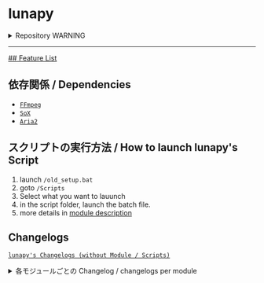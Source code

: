 # lunapy

<details> <summary> Repository WARNING </summary>
Do not use modules that were previously committed in this repositories and have now been removed.
They have been deemed problematic for distribution.
I will not be liable for any and all damages caused by their use by third parties.

If you know of any existing ones that you deem problematic for distribution, please contact me.

/

このリポシトリで過去にコミットされていて、現在削除されているモジュールは使用しないでください。
それらは配布するには問題があると判断したものです。
それらを第三者が使用することによって生じた全ての損害に対して私は一切の責任を負いません。

現存しているもので配布には問題があると判断されるものがある場合、連絡してください。

Provide / Translated by. ChatGPT
</details>


-----------

[## Feature List](/docs/module_description.md)

## 依存関係 / Dependencies

- [`FFmpeg`](https://ffmpeg.org/)
- [`SoX`](https://sox.sourceforge.net/)
- [`Aria2`](https://github.com/aria2/aria2)

## スクリプトの実行方法 / How to launch lunapy's Script

1. launch `/old_setup.bat`
2. goto `/Scripts`
3. Select what you want to lauunch
4. in the script folder, launch the batch file.
5. more details in [module description](/docs/module_description.md)

## Changelogs
[`lunapy's Changelogs (without Module / Scripts)`](/docs/Changelogs.md) <br />

<details> <summary> 各モジュールごとの Changelog / changelogs per module </summary>
in preparation
</details>
